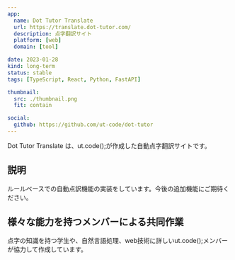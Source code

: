 ```yaml
---
app:
  name: Dot Tutor Translate
  url: https://translate.dot-tutor.com/
  description: 点字翻訳サイト
  platform: [web]
  domain: [tool]

date: 2023-01-28
kind: long-term
status: stable
tags: [TypeScript, React, Python, FastAPI]

thumbnail:
  src: ./thumbnail.png
  fit: contain

social:
  github: https://github.com/ut-code/dot-tutor
---
```


Dot Tutor Translate は、ut.code();が作成した自動点字翻訳サイトです。

## 説明

ルールベースでの自動点訳機能の実装をしています。今後の追加機能にご期待ください。

## 様々な能力を持つメンバーによる共同作業

点字の知識を持つ学生や、自然言語処理、web技術に詳しいut.code();メンバーが協力して作成しています。
